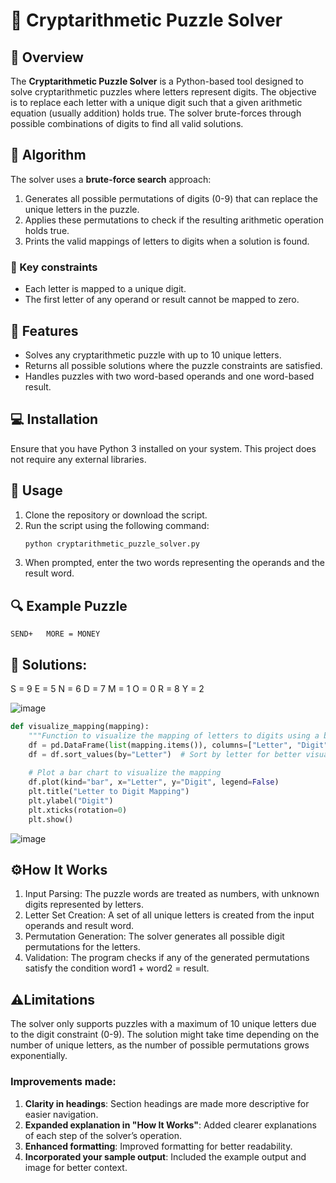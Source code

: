 # 🔢 Cryptarithmetic Puzzle Solver

## 📝 Overview
The **Cryptarithmetic Puzzle Solver** is a Python-based tool designed to solve cryptarithmetic puzzles where letters represent digits. The objective is to replace each letter with a unique digit such that a given arithmetic equation (usually addition) holds true. The solver brute-forces through possible combinations of digits to find all valid solutions.

## 🧠 Algorithm
The solver uses a **brute-force search** approach:
1. Generates all possible permutations of digits (0-9) that can replace the unique letters in the puzzle.
2. Applies these permutations to check if the resulting arithmetic operation holds true.
3. Prints the valid mappings of letters to digits when a solution is found.

### 🔑 Key constraints
- Each letter is mapped to a unique digit.
- The first letter of any operand or result cannot be mapped to zero.

## 🌟 Features
- Solves any cryptarithmetic puzzle with up to 10 unique letters.
- Returns all possible solutions where the puzzle constraints are satisfied.
- Handles puzzles with two word-based operands and one word-based result.

## 💻 Installation
Ensure that you have Python 3 installed on your system. This project does not require any external libraries.

## 🚀 Usage
1. Clone the repository or download the script.
2. Run the script using the following command:
   ```bash
   python cryptarithmetic_puzzle_solver.py
3. When prompted, enter the two words representing the operands and the result word.

## 🔍 Example Puzzle

    SEND+   MORE = MONEY

## 📝 Solutions:

S = 9
E = 5
N = 6
D = 7
M = 1
O = 0
R = 8
Y = 2

![image](https://github.com/user-attachments/assets/bafc9601-b85b-4fee-92cf-2242e4d9333d)

```python
def visualize_mapping(mapping):
    """Function to visualize the mapping of letters to digits using a bar chart."""
    df = pd.DataFrame(list(mapping.items()), columns=["Letter", "Digit"])
    df = df.sort_values(by="Letter")  # Sort by letter for better visualization
    
    # Plot a bar chart to visualize the mapping
    df.plot(kind="bar", x="Letter", y="Digit", legend=False)
    plt.title("Letter to Digit Mapping")
    plt.ylabel("Digit")
    plt.xticks(rotation=0)
    plt.show()
```

![image](https://github.com/user-attachments/assets/d16bdf14-1e1c-447c-b859-bcfde4f1fd34)

## ⚙️How It Works
1. Input Parsing: The puzzle words are treated as numbers, with unknown digits represented by letters.
2. Letter Set Creation: A set of all unique letters is created from the input operands and result word.
3. Permutation Generation: The solver generates all possible digit permutations for the letters.
4. Validation: The program checks if any of the generated permutations satisfy the condition word1 + word2 = result.
   
## ⚠️Limitations
The solver only supports puzzles with a maximum of 10 unique letters due to the digit constraint (0-9).
The solution might take time depending on the number of unique letters, as the number of possible permutations grows exponentially.


### Improvements made:
1. **Clarity in headings**: Section headings are made more descriptive for easier navigation.
2. **Expanded explanation in "How It Works"**: Added clearer explanations of each step of the solver’s operation.
3. **Enhanced formatting**: Improved formatting for better readability.
4. **Incorporated your sample output**: Included the example output and image for better context.

